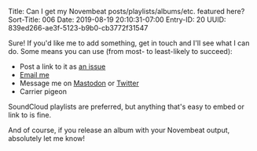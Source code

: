 Title: Can I get my Novembeat posts/playlists/albums/etc. featured here?
Sort-Title: 006
Date: 2019-08-19 20:10:31-07:00
Entry-ID: 20
UUID: 839ed266-ae3f-5123-b9b0-cb3772f31547

Sure! If you'd like me to add something, get in touch and I'll see what I can do. Some means you can use (from most- to least-likely to succeed):

* Post a link to it as [an issue](https://github.com/fluffy-critter/novembeat.com/issues)
* [Email me](mailto:fluffy-novembeat%40b%65esbuzz.biz)
* Message me on [Mastodon](https://queer.party/@fluffy) or [Twitter](https://twitter.com/fluffy)
* Carrier pigeon

SoundCloud playlists are preferred, but anything that's easy to embed or link to is fine.

And of course, if you release an album with your Novembeat output, absolutely let me know!
